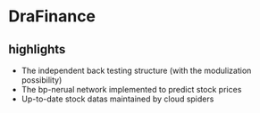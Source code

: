 # DraFinance

## highlights 
* The independent back testing structure (with the modulization possibility)
* The bp-nerual network implemented to predict stock prices
* Up-to-date stock datas maintained by cloud spiders
